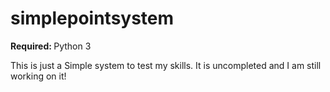 # simplepointsystem

<b> Required: </b>
Python 3

This is just a Simple system to test my skills. It is uncompleted and I am still working on it!


